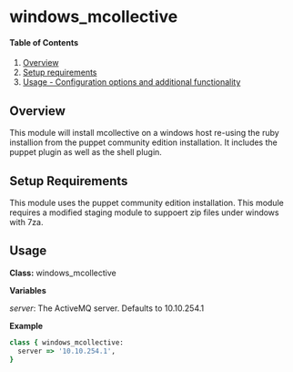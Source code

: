# windows_mcollective

#### Table of Contents

1. [Overview](#overview)
2. [Setup requirements](#setup-requirements)
3. [Usage - Configuration options and additional functionality](#usage)

## Overview

This module will install mcollective on a windows host re-using the ruby installion
from the puppet community edition installation. It includes the puppet plugin as well
as the shell plugin.

## Setup Requirements

This module uses the puppet community edition installation.
This module requires a modified staging module to suppoert zip files under windows
with 7za.

## Usage

**Class:** windows_mcollective

**Variables**

*server*: The ActiveMQ server. Defaults to 10.10.254.1

**Example**

```ruby
class { windows_mcollective:
  server => '10.10.254.1',
}
```
